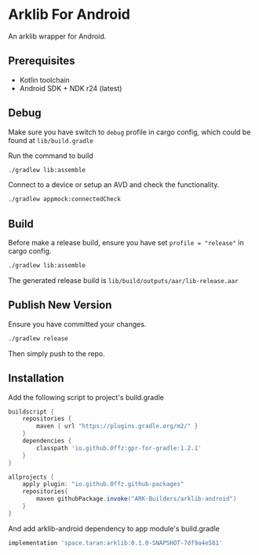 # Arklib For Android

An arklib wrapper for Android.

## Prerequisites

- Kotlin toolchain
- Android SDK + NDK r24 (latest)

## Debug

Make sure you have switch to `debug` profile in cargo config, which could be found at `lib/build.gradle` 

Run the command to build

```sh
./gradlew lib:assemble
```

Connect to a device or setup an AVD and check the functionality.

```sh
./gradlew appmock:connectedCheck
```

## Build

Before make a release build, ensure you have set `profile = "release"` in cargo config.

```sh
./gradlew lib:assemble
```

The generated release build is `lib/build/outputs/aar/lib-release.aar`

## Publish New Version

Ensure you have committed your changes.

```sh
./gradlew release
```

Then simply push to the repo.

## Installation
Add the following script to project's build.gradle
```groovy
buildscript {
    repositories {
        maven { url "https://plugins.gradle.org/m2/" }
    }
    dependencies {
        classpath 'io.github.0ffz:gpr-for-gradle:1.2.1'
    }
}

allprojects {
    apply plugin: "io.github.0ffz.github-packages"
    repositories{
        maven githubPackage.invoke("ARK-Builders/arklib-android")
    }
}
```

And add arklib-android dependency to app module's build.gradle
```groovy
implementation 'space.taran:arklib:0.1.0-SNAPSHOT-7df9a4e581'
```
